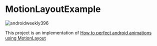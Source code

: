 # MotionLayoutExample

![androidweekly396](https://androidweekly.net/issues/issue-396/badge)


This project is an implementation of [How to perfect android animations using MotionLayout](https://medium.com/@gilgoldzweig/how-to-perfect-android-animations-using-motionlayout-286cfa0f4f13)
